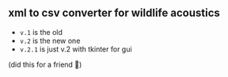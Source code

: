 ## xml to csv converter for wildlife acoustics

- `v.1` is the old
- `v.2` is the new one
- `v.2.1` is just v.2 with tkinter for gui

 (did this for a friend 🫡)
